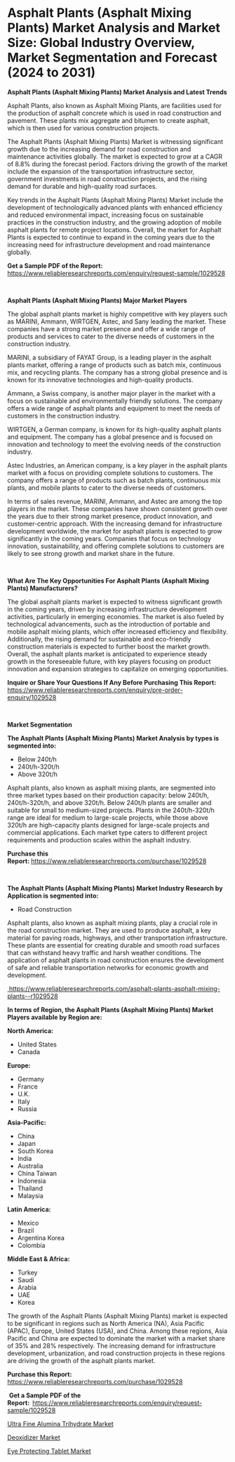 <p><h1>Asphalt Plants (Asphalt Mixing Plants) Market Analysis and Market Size: Global Industry Overview, Market Segmentation and Forecast (2024 to 2031)</h1></p><p><strong>Asphalt Plants (Asphalt Mixing Plants) Market Analysis and Latest Trends</strong></p>
<p><p>Asphalt Plants, also known as Asphalt Mixing Plants, are facilities used for the production of asphalt concrete which is used in road construction and pavement. These plants mix aggregate and bitumen to create asphalt, which is then used for various construction projects.</p><p>The Asphalt Plants (Asphalt Mixing Plants) Market is witnessing significant growth due to the increasing demand for road construction and maintenance activities globally. The market is expected to grow at a CAGR of 8.8% during the forecast period. Factors driving the growth of the market include the expansion of the transportation infrastructure sector, government investments in road construction projects, and the rising demand for durable and high-quality road surfaces.</p><p>Key trends in the Asphalt Plants (Asphalt Mixing Plants) Market include the development of technologically advanced plants with enhanced efficiency and reduced environmental impact, increasing focus on sustainable practices in the construction industry, and the growing adoption of mobile asphalt plants for remote project locations. Overall, the market for Asphalt Plants is expected to continue to expand in the coming years due to the increasing need for infrastructure development and road maintenance globally.</p></p>
<p><strong>Get a Sample PDF of the Report:&nbsp;</strong> <a href="https://www.reliableresearchreports.com/enquiry/request-sample/1029528">https://www.reliableresearchreports.com/enquiry/request-sample/1029528</a></p>
<p>&nbsp;</p>
<p><strong>Asphalt Plants (Asphalt Mixing Plants) Major Market Players</strong></p>
<p><p>The global asphalt plants market is highly competitive with key players such as MARINI, Ammann, WIRTGEN, Astec, and Sany leading the market. These companies have a strong market presence and offer a wide range of products and services to cater to the diverse needs of customers in the construction industry.</p><p>MARINI, a subsidiary of FAYAT Group, is a leading player in the asphalt plants market, offering a range of products such as batch mix, continuous mix, and recycling plants. The company has a strong global presence and is known for its innovative technologies and high-quality products.</p><p>Ammann, a Swiss company, is another major player in the market with a focus on sustainable and environmentally friendly solutions. The company offers a wide range of asphalt plants and equipment to meet the needs of customers in the construction industry.</p><p>WIRTGEN, a German company, is known for its high-quality asphalt plants and equipment. The company has a global presence and is focused on innovation and technology to meet the evolving needs of the construction industry.</p><p>Astec Industries, an American company, is a key player in the asphalt plants market with a focus on providing complete solutions to customers. The company offers a range of products such as batch plants, continuous mix plants, and mobile plants to cater to the diverse needs of customers.</p><p>In terms of sales revenue, MARINI, Ammann, and Astec are among the top players in the market. These companies have shown consistent growth over the years due to their strong market presence, product innovation, and customer-centric approach. With the increasing demand for infrastructure development worldwide, the market for asphalt plants is expected to grow significantly in the coming years. Companies that focus on technology innovation, sustainability, and offering complete solutions to customers are likely to see strong growth and market share in the future.</p></p>
<p>&nbsp;</p>
<p><strong>What Are The Key Opportunities For Asphalt Plants (Asphalt Mixing Plants) Manufacturers?</strong></p>
<p><p>The global asphalt plants market is expected to witness significant growth in the coming years, driven by increasing infrastructure development activities, particularly in emerging economies. The market is also fueled by technological advancements, such as the introduction of portable and mobile asphalt mixing plants, which offer increased efficiency and flexibility. Additionally, the rising demand for sustainable and eco-friendly construction materials is expected to further boost the market growth. Overall, the asphalt plants market is anticipated to experience steady growth in the foreseeable future, with key players focusing on product innovation and expansion strategies to capitalize on emerging opportunities.</p></p>
<p><strong>Inquire or Share Your Questions If Any Before Purchasing This Report:</strong> <a href="https://www.reliableresearchreports.com/enquiry/pre-order-enquiry/1029528">https://www.reliableresearchreports.com/enquiry/pre-order-enquiry/1029528</a></p>
<p>&nbsp;</p>
<p><strong>Market Segmentation</strong></p>
<p><strong>The Asphalt Plants (Asphalt Mixing Plants) Market Analysis by types is segmented into:</strong></p>
<p><ul><li>Below 240t/h</li><li>240t/h-320t/h</li><li>Above 320t/h</li></ul></p>
<p><p>Asphalt plants, also known as asphalt mixing plants, are segmented into three market types based on their production capacity: below 240t/h, 240t/h-320t/h, and above 320t/h. Below 240t/h plants are smaller and suitable for small to medium-sized projects. Plants in the 240t/h-320t/h range are ideal for medium to large-scale projects, while those above 320t/h are high-capacity plants designed for large-scale projects and commercial applications. Each market type caters to different project requirements and production scales within the asphalt industry.</p></p>
<p><strong>Purchase this Report:&nbsp;</strong><a href="https://www.reliableresearchreports.com/purchase/1029528">https://www.reliableresearchreports.com/purchase/1029528</a></p>
<p>&nbsp;</p>
<p><strong>The Asphalt Plants (Asphalt Mixing Plants) Market Industry Research by Application is segmented into:</strong></p>
<p><ul><li>Road Construction</li></ul></p>
<p><p>Asphalt plants, also known as asphalt mixing plants, play a crucial role in the road construction market. They are used to produce asphalt, a key material for paving roads, highways, and other transportation infrastructure. These plants are essential for creating durable and smooth road surfaces that can withstand heavy traffic and harsh weather conditions. The application of asphalt plants in road construction ensures the development of safe and reliable transportation networks for economic growth and development.</p></p>
<p><a href="https://www.reliableresearchreports.com/asphalt-plants-asphalt-mixing-plants--r1029528">&nbsp;https://www.reliableresearchreports.com/asphalt-plants-asphalt-mixing-plants--r1029528</a></p>
<p><strong>In terms of Region, the Asphalt Plants (Asphalt Mixing Plants) Market Players available by Region are:</strong></p>
<p>
    <p> <strong> North America: </strong>
        <ul>
            <li>United States</li>
            <li>Canada</li>
        </ul>
        </p> 
    <p> <strong> Europe: </strong>
        <ul>
            <li>Germany</li>
            <li>France</li>
            <li>U.K.</li>
            <li>Italy</li>
            <li>Russia</li>
        </ul>
        </p> 
    <p> <strong> Asia-Pacific: </strong>
        <ul>
            <li>China</li>
            <li>Japan</li>
            <li>South Korea</li>
            <li>India</li>
            <li>Australia</li>
            <li>China Taiwan</li>
            <li>Indonesia</li>
            <li>Thailand</li>
            <li>Malaysia</li>
        </ul>
        </p> 
    <p> <strong> Latin America: </strong>
        <ul>
            <li>Mexico</li>
            <li>Brazil</li>
            <li>Argentina Korea</li>
            <li>Colombia</li>
        </ul>
        </p> 
    <p> <strong> Middle East & Africa: </strong>
        <ul>
            <li>Turkey</li>
            <li>Saudi</li>
            <li>Arabia</li>
            <li>UAE</li>
            <li>Korea</li>
        </ul>
    </p>
    </p>
<p><p>The growth of the Asphalt Plants (Asphalt Mixing Plants) market is expected to be significant in regions such as North America (NA), Asia Pacific (APAC), Europe, United States (USA), and China. Among these regions, Asia Pacific and China are expected to dominate the market with a market share of 35% and 28% respectively. The increasing demand for infrastructure development, urbanization, and road construction projects in these regions are driving the growth of the asphalt plants market.</p></p>
<p><strong>Purchase this Report: </strong><a href="https://www.reliableresearchreports.com/purchase/1029528">https://www.reliableresearchreports.com/purchase/1029528</a></p>
<p>&nbsp;<strong>Get a Sample PDF of the Report:&nbsp;&nbsp;</strong><a href="https://www.reliableresearchreports.com/enquiry/request-sample/1029528">https://www.reliableresearchreports.com/enquiry/request-sample/1029528</a></p>
<p><strong></strong></p>
<p><p><a href="https://github.com/ORAZITOM/Market-Research-Report-List-1/blob/main/ultra-fine-alumina-trihydrate-market.md">Ultra Fine Alumina Trihydrate Market</a></p><p><a href="https://github.com/JosephWillisbXXgf/Market-Research-Report-List-1/blob/main/deoxidizer-market.md">Deoxidizer Market</a></p><p><a href="https://medium.com/@marthawweekley82024/eye-protecting-tablet-market-size-share-trends-analysis-report-by-product-capsules-troche-and-f1ae7fe887eb">Eye Protecting Tablet Market</a></p></p>